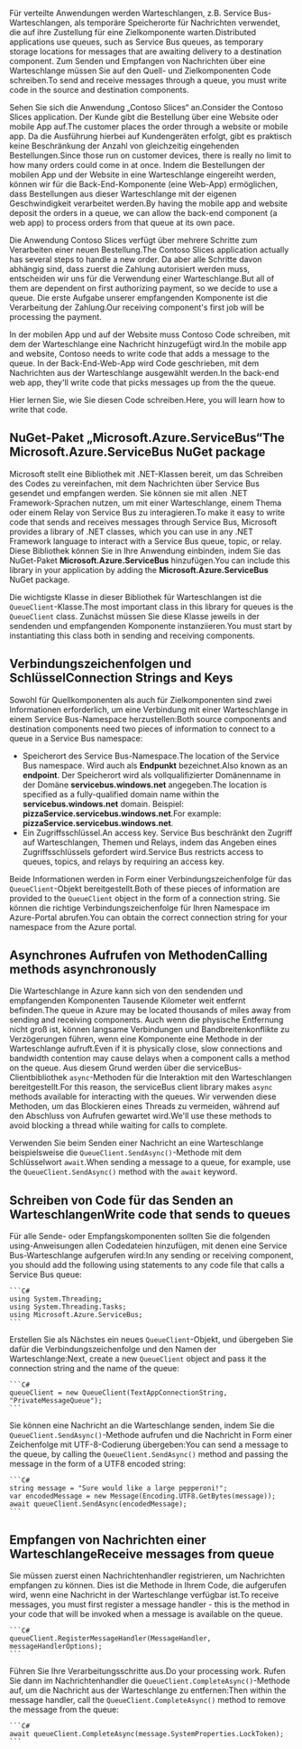 <span data-ttu-id="29e1a-101">Für verteilte Anwendungen werden Warteschlangen, z.B. Service Bus-Warteschlangen, als temporäre Speicherorte für Nachrichten verwendet, die auf ihre Zustellung für eine Zielkomponente warten.</span><span class="sxs-lookup"><span data-stu-id="29e1a-101">Distributed applications use queues, such as Service Bus queues, as temporary storage locations for messages that are awaiting delivery to a destination component.</span></span> <span data-ttu-id="29e1a-102">Zum Senden und Empfangen von Nachrichten über eine Warteschlange müssen Sie auf den Quell- und Zielkomponenten Code schreiben.</span><span class="sxs-lookup"><span data-stu-id="29e1a-102">To send and receive messages through a queue, you must write code in the source and destination components.</span></span>

<span data-ttu-id="29e1a-103">Sehen Sie sich die Anwendung „Contoso Slices“ an.</span><span class="sxs-lookup"><span data-stu-id="29e1a-103">Consider the Contoso Slices application.</span></span> <span data-ttu-id="29e1a-104">Der Kunde gibt die Bestellung über eine Website oder mobile App auf.</span><span class="sxs-lookup"><span data-stu-id="29e1a-104">The customer places the order through a website or mobile app.</span></span> <span data-ttu-id="29e1a-105">Da die Ausführung hierbei auf Kundengeräten erfolgt, gibt es praktisch keine Beschränkung der Anzahl von gleichzeitig eingehenden Bestellungen.</span><span class="sxs-lookup"><span data-stu-id="29e1a-105">Since those run on customer devices, there is really no limit to how many orders could come in at once.</span></span> <span data-ttu-id="29e1a-106">Indem die Bestellungen der mobilen App und der Website in eine Warteschlange eingereiht werden, können wir für die Back-End-Komponente (eine Web-App) ermöglichen, dass Bestellungen aus dieser Warteschlange mit der eigenen Geschwindigkeit verarbeitet werden.</span><span class="sxs-lookup"><span data-stu-id="29e1a-106">By having the mobile app and website deposit the orders in a queue, we can allow the back-end component (a web app) to process orders from that queue at its own pace.</span></span>

<span data-ttu-id="29e1a-107">Die Anwendung Contoso Slices verfügt über mehrere Schritte zum Verarbeiten einer neuen Bestellung.</span><span class="sxs-lookup"><span data-stu-id="29e1a-107">The Contoso Slices application actually has several steps to handle a new order.</span></span> <span data-ttu-id="29e1a-108">Da aber alle Schritte davon abhängig sind, dass zuerst die Zahlung autorisiert werden muss, entscheiden wir uns für die Verwendung einer Warteschlange.</span><span class="sxs-lookup"><span data-stu-id="29e1a-108">But all of them are dependent on first authorizing payment, so we decide to use a queue.</span></span> <span data-ttu-id="29e1a-109">Die erste Aufgabe unserer empfangenden Komponente ist die Verarbeitung der Zahlung.</span><span class="sxs-lookup"><span data-stu-id="29e1a-109">Our receiving component's first job will be processing the payment.</span></span>

<span data-ttu-id="29e1a-110">In der mobilen App und auf der Website muss Contoso Code schreiben, mit dem der Warteschlange eine Nachricht hinzugefügt wird.</span><span class="sxs-lookup"><span data-stu-id="29e1a-110">In the mobile app and website, Contoso needs to write code that adds a message to the queue.</span></span> <span data-ttu-id="29e1a-111">In der Back-End-Web-App wird Code geschrieben, mit dem Nachrichten aus der Warteschlange ausgewählt werden.</span><span class="sxs-lookup"><span data-stu-id="29e1a-111">In the back-end web app, they'll write code that picks messages up from the the queue.</span></span>

<span data-ttu-id="29e1a-112">Hier lernen Sie, wie Sie diesen Code schreiben.</span><span class="sxs-lookup"><span data-stu-id="29e1a-112">Here, you will learn how to write that code.</span></span>

## <a name="the-microsoftazureservicebus-nuget-package"></a><span data-ttu-id="29e1a-113">NuGet-Paket „Microsoft.Azure.ServiceBus“</span><span class="sxs-lookup"><span data-stu-id="29e1a-113">The Microsoft.Azure.ServiceBus NuGet package</span></span>

<span data-ttu-id="29e1a-114">Microsoft stellt eine Bibliothek mit .NET-Klassen bereit, um das Schreiben des Codes zu vereinfachen, mit dem Nachrichten über Service Bus gesendet und empfangen werden. Sie können sie mit allen .NET Framework-Sprachen nutzen, um mit einer Warteschlange, einem Thema oder einem Relay von Service Bus zu interagieren.</span><span class="sxs-lookup"><span data-stu-id="29e1a-114">To make it easy to write code that sends and receives messages through Service Bus, Microsoft provides a library of .NET classes, which you can use in any .NET Framework language to interact with a Service Bus queue, topic, or relay.</span></span> <span data-ttu-id="29e1a-115">Diese Bibliothek können Sie in Ihre Anwendung einbinden, indem Sie das NuGet-Paket **Microsoft.Azure.ServiceBus** hinzufügen.</span><span class="sxs-lookup"><span data-stu-id="29e1a-115">You can include this library in your application by adding the **Microsoft.Azure.ServiceBus** NuGet package.</span></span>

<span data-ttu-id="29e1a-116">Die wichtigste Klasse in dieser Bibliothek für Warteschlangen ist die `QueueClient`-Klasse.</span><span class="sxs-lookup"><span data-stu-id="29e1a-116">The most important class in this library for queues is the `QueueClient` class.</span></span> <span data-ttu-id="29e1a-117">Zunächst müssen Sie diese Klasse jeweils in der sendenden und empfangenden Komponente instanziieren.</span><span class="sxs-lookup"><span data-stu-id="29e1a-117">You must start by instantiating this class both in sending and receiving components.</span></span>

## <a name="connection-strings-and-keys"></a><span data-ttu-id="29e1a-118">Verbindungszeichenfolgen und Schlüssel</span><span class="sxs-lookup"><span data-stu-id="29e1a-118">Connection Strings and Keys</span></span>

<span data-ttu-id="29e1a-119">Sowohl für Quellkomponenten als auch für Zielkomponenten sind zwei Informationen erforderlich, um eine Verbindung mit einer Warteschlange in einem Service Bus-Namespace herzustellen:</span><span class="sxs-lookup"><span data-stu-id="29e1a-119">Both source components and destination components need two pieces of information to connect to a queue in a Service Bus namespace:</span></span>

- <span data-ttu-id="29e1a-120">Speicherort des Service Bus-Namespace.</span><span class="sxs-lookup"><span data-stu-id="29e1a-120">The location of the Service Bus namespace.</span></span> <span data-ttu-id="29e1a-121">Wird auch als **Endpunkt** bezeichnet.</span><span class="sxs-lookup"><span data-stu-id="29e1a-121">Also known as an **endpoint**.</span></span> <span data-ttu-id="29e1a-122">Der Speicherort wird als vollqualifizierter Domänenname in der Domäne **servicebus.windows.net** angegeben.</span><span class="sxs-lookup"><span data-stu-id="29e1a-122">The location is specified as a fully-qualified domain name within the **servicebus.windows.net** domain.</span></span> <span data-ttu-id="29e1a-123">Beispiel: **pizzaService.servicebus.windows.net**.</span><span class="sxs-lookup"><span data-stu-id="29e1a-123">For example: **pizzaService.servicebus.windows.net**.</span></span>
- <span data-ttu-id="29e1a-124">Ein Zugriffsschlüssel.</span><span class="sxs-lookup"><span data-stu-id="29e1a-124">An access key.</span></span> <span data-ttu-id="29e1a-125">Service Bus beschränkt den Zugriff auf Warteschlangen, Themen und Relays, indem das Angeben eines Zugriffsschlüssels gefordert wird.</span><span class="sxs-lookup"><span data-stu-id="29e1a-125">Service Bus restricts access to queues, topics, and relays by requiring an access key.</span></span>

<span data-ttu-id="29e1a-126">Beide Informationen werden in Form einer Verbindungszeichenfolge für das `QueueClient`-Objekt bereitgestellt.</span><span class="sxs-lookup"><span data-stu-id="29e1a-126">Both of these pieces of information are provided to the `QueueClient` object in the form of a connection string.</span></span> <span data-ttu-id="29e1a-127">Sie können die richtige Verbindungszeichenfolge für Ihren Namespace im Azure-Portal abrufen.</span><span class="sxs-lookup"><span data-stu-id="29e1a-127">You can obtain the correct connection string for your namespace from the Azure portal.</span></span>

## <a name="calling-methods-asynchronously"></a><span data-ttu-id="29e1a-128">Asynchrones Aufrufen von Methoden</span><span class="sxs-lookup"><span data-stu-id="29e1a-128">Calling methods asynchronously</span></span>

<span data-ttu-id="29e1a-129">Die Warteschlange in Azure kann sich von den sendenden und empfangenden Komponenten Tausende Kilometer weit entfernt befinden.</span><span class="sxs-lookup"><span data-stu-id="29e1a-129">The queue in Azure may be located thousands of miles away from sending and receiving components.</span></span> <span data-ttu-id="29e1a-130">Auch wenn die physische Entfernung nicht groß ist, können langsame Verbindungen und Bandbreitenkonflikte zu Verzögerungen führen, wenn eine Komponente eine Methode in der Warteschlange aufruft.</span><span class="sxs-lookup"><span data-stu-id="29e1a-130">Even if it is physically close, slow connections and bandwidth contention may cause delays when a component calls a method on the queue.</span></span> <span data-ttu-id="29e1a-131">Aus diesem Grund werden über die serviceBus-Clientbibliothek `async`-Methoden für die Interaktion mit den Warteschlangen bereitgestellt.</span><span class="sxs-lookup"><span data-stu-id="29e1a-131">For this reason, the serviceBus client library makes `async` methods available for interacting with the queues.</span></span> <span data-ttu-id="29e1a-132">Wir verwenden diese Methoden, um das Blockieren eines Threads zu vermeiden, während auf den Abschluss von Aufrufen gewartet wird.</span><span class="sxs-lookup"><span data-stu-id="29e1a-132">We'll use these methods to avoid blocking a thread while waiting for calls to complete.</span></span>

<span data-ttu-id="29e1a-133">Verwenden Sie beim Senden einer Nachricht an eine Warteschlange beispielsweise die `QueueClient.SendAsync()`-Methode mit dem Schlüsselwort `await`.</span><span class="sxs-lookup"><span data-stu-id="29e1a-133">When sending a message to a queue, for example, use the `QueueClient.SendAsync()` method with the `await` keyword.</span></span>

## <a name="write-code-that-sends-to-queues"></a><span data-ttu-id="29e1a-134">Schreiben von Code für das Senden an Warteschlangen</span><span class="sxs-lookup"><span data-stu-id="29e1a-134">Write code that sends to queues</span></span> 

<span data-ttu-id="29e1a-135">Für alle Sende- oder Empfangskomponenten sollten Sie die folgenden using-Anweisungen allen Codedateien hinzufügen, mit denen eine Service Bus-Warteschlange aufgerufen wird:</span><span class="sxs-lookup"><span data-stu-id="29e1a-135">In any sending or receiving component, you should add the following using statements to any code file that calls a Service Bus queue:</span></span>

    ```C#
    using System.Threading;
    using System.Threading.Tasks;
    using Microsoft.Azure.ServiceBus;
    ```

<span data-ttu-id="29e1a-136">Erstellen Sie als Nächstes ein neues `QueueClient`-Objekt, und übergeben Sie dafür die Verbindungszeichenfolge und den Namen der Warteschlange:</span><span class="sxs-lookup"><span data-stu-id="29e1a-136">Next, create a new `QueueClient` object and pass it the connection string and the name of the queue:</span></span>

    ```C#
    queueClient = new QueueClient(TextAppConnectionString, "PrivateMessageQueue");
    ```

<span data-ttu-id="29e1a-137">Sie können eine Nachricht an die Warteschlange senden, indem Sie die `QueueClient.SendAsync()`-Methode aufrufen und die Nachricht in Form einer Zeichenfolge mit UTF-8-Codierung übergeben:</span><span class="sxs-lookup"><span data-stu-id="29e1a-137">You can send a message to the queue, by calling the `QueueClient.SendAsync()` method and passing the message in the form of a UTF8 encoded string:</span></span>

    ```C#
    string message = "Sure would like a large pepperoni!";
    var encodedMessage = new Message(Encoding.UTF8.GetBytes(message));
    await queueClient.SendAsync(encodedMessage);
    ```

## <a name="receive-messages-from-queue"></a><span data-ttu-id="29e1a-138">Empfangen von Nachrichten einer Warteschlange</span><span class="sxs-lookup"><span data-stu-id="29e1a-138">Receive messages from queue</span></span>

<span data-ttu-id="29e1a-139">Sie müssen zuerst einen Nachrichtenhandler registrieren, um Nachrichten empfangen zu können. Dies ist die Methode in Ihrem Code, die aufgerufen wird, wenn eine Nachricht in der Warteschlange verfügbar ist.</span><span class="sxs-lookup"><span data-stu-id="29e1a-139">To receive messages, you must first register a message handler - this is the method in your code that will be invoked when a message is available on the queue.</span></span>

    ```C#
    queueClient.RegisterMessageHandler(MessageHandler, messageHandlerOptions);
    ```

<span data-ttu-id="29e1a-140">Führen Sie Ihre Verarbeitungsschritte aus.</span><span class="sxs-lookup"><span data-stu-id="29e1a-140">Do your processing work.</span></span> <span data-ttu-id="29e1a-141">Rufen Sie dann im Nachrichtenhandler die `QueueClient.CompleteAsync()`-Methode auf, um die Nachricht aus der Warteschlange zu entfernen:</span><span class="sxs-lookup"><span data-stu-id="29e1a-141">Then within the message handler, call the `QueueClient.CompleteAsync()` method to remove the message from the queue:</span></span>

    ```C#
    await queueClient.CompleteAsync(message.SystemProperties.LockToken);
    ```
    